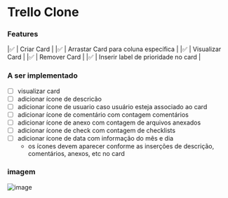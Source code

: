# Trello Clone

### Features

|:white_check_mark: | Criar Card |
|:white_check_mark: | Arrastar Card para coluna específica |
|:white_check_mark: | Visualizar Card |
|:white_check_mark: | Remover Card |
|:white_check_mark: | Inserir label de prioridade no card |

### A ser implementado

- [ ] visualizar card
- [ ] adicionar ícone de descricão
- [ ] adicionar ícone de usuario caso usuário esteja associado ao card
- [ ] adicionar ícone de comentário com contagem comentários
- [ ] adicionar ícone de anexo com contagem de arquivos anexados
- [ ] adicionar ícone de check com contagem de checklists
- [ ] adicionar ícone de data com informação do mês e dia
  - os ícones devem aparecer conforme as inserções de descrição, comentários, anexos, etc no card

### imagem

![image](https://user-images.githubusercontent.com/28652407/147904510-c48125e8-aa14-4cc0-89c0-3fead3435df4.png)
